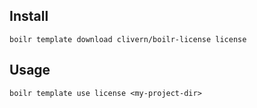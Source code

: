 ## Install
`boilr template download clivern/boilr-license license`

## Usage
`boilr template use license <my-project-dir>`
